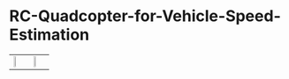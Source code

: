 <h1>RC-Quadcopter-for-Vehicle-Speed-Estimation</h1>

<table>
  <tr>
    <td><img src="https://github.com/user-attachments/assets/d8a87ee3-017d-40ed-95c5-b573a226548d" width="40%"></td>
    <td><img src="https://github.com/user-attachments/assets/47eb4c69-634e-4064-a88a-9ec2013c65d1" width="40%"></td>
  </tr>
</table>

